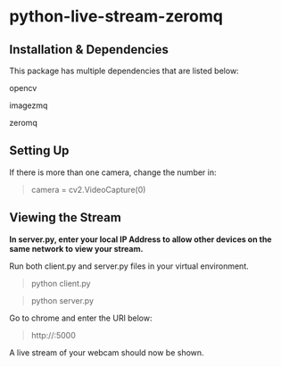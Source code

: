 # python-live-stream-zeromq

## Installation & Dependencies

This package has multiple dependencies that are listed below:

opencv

imagezmq

zeromq

## Setting Up

If there is more than one camera, change the number in:

> camera = cv2.VideoCapture(0) 

## Viewing the Stream

**In server.py, enter your local IP Address to allow other devices on the same network to view your stream.**

Run both client.py and server.py files in your virtual environment.

> python client.py

> python server.py

Go to chrome and enter the URl below:

> http://<HOST IP>:5000

A live stream of your webcam should now be shown. 
